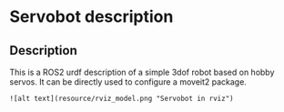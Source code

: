 # Servobot description
## Description
This is a ROS2 urdf description of a simple 3dof robot based on hobby servos. It can be directly used to configure a moveit2 package.
```
![alt text](resource/rviz_model.png "Servobot in rviz")
```


